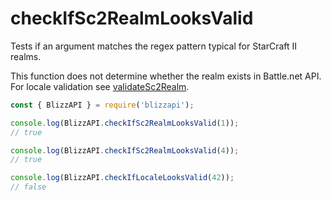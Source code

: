 # checkIfSc2RealmLooksValid

Tests if an argument matches the regex pattern typical for StarCraft II realms.

This function does not determine whether the realm exists in Battle.net API. For locale validation see [validateSc2Realm](/docs/utils/validateSc2Realm.html). 

```js
const { BlizzAPI } = require('blizzapi');

console.log(BlizzAPI.checkIfSc2RealmLooksValid(1));
// true

console.log(BlizzAPI.checkIfSc2RealmLooksValid(4));
// true

console.log(BlizzAPI.checkIfLocaleLooksValid(42));
// false

```